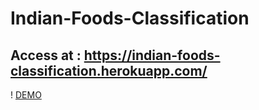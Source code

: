 # Indian-Foods-Classification
## Access at : https://indian-foods-classification.herokuapp.com/
! [DEMO](https://raw.githubusercontent.com/Anshal55/Indian-Foods-Classification/main/Images/foodprediction.png)
